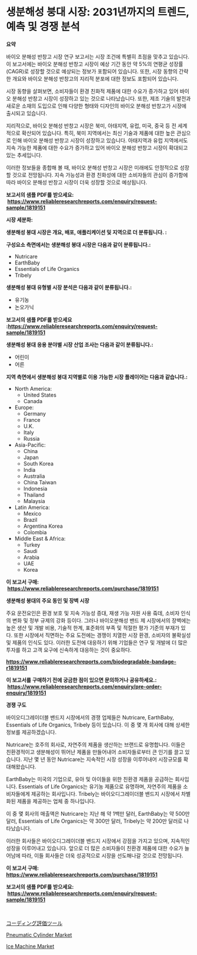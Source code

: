 <p><h1>생분해성 붕대 시장: 2031년까지의 트렌드, 예측 및 경쟁 분석</h1></p><p><strong>요약</strong></p>
<p><p>바이오 분해성 반창고 시장 연구 보고서는 시장 조건에 특별히 초점을 맞추고 있습니다. 이 보고서에는 바이오 분해성 반창고 시장이 예상 기간 동안 약 5%의 연평균 성장률(CAGR)로 성장할 것으로 예상되는 정보가 포함되어 있습니다. 또한, 시장 동향의 간략한 개요와 바이오 분해성 반창고의 지리적 분포에 대한 정보도 포함되어 있습니다.</p><p>시장 동향을 살펴보면, 소비자들이 환경 친화적 제품에 대한 수요가 증가하고 있어 바이오 분해성 반창고 시장이 성장하고 있는 것으로 나타났습니다. 또한, 제조 기술의 발전과 새로운 소재의 도입으로 인해 다양한 형태와 디자인의 바이오 분해성 반창고가 시장에 출시되고 있습니다.</p><p>지리적으로, 바이오 분해성 반창고 시장은 북미, 아태지역, 유럽, 미국, 중국 등 전 세계적으로 확산되어 있습니다. 특히, 북미 지역에서는 최신 기술과 제품에 대한 높은 관심으로 인해 바이오 분해성 반창고 시장이 성장하고 있습니다. 아태지역과 유럽 지역에서도 지속 가능한 제품에 대한 수요가 증가하고 있어 바이오 분해성 반창고 시장이 확대되고 있는 추세입니다.</p><p>이러한 정보들을 종합해 볼 때, 바이오 분해성 반창고 시장은 미래에도 안정적으로 성장할 것으로 전망됩니다. 지속 가능성과 환경 친화성에 대한 소비자들의 관심이 증가함에 따라 바이오 분해성 반창고 시장이 더욱 성장할 것으로 예상됩니다.</p></p>
<p><strong>보고서의 샘플 PDF를 받으세요: &nbsp;<a href="https://www.reliableresearchreports.com/enquiry/request-sample/1819151">https://www.reliableresearchreports.com/enquiry/request-sample/1819151</a></strong></p>
<p><strong>시장 세분화:</strong></p>
<p><strong> 생분해성 붕대 시장은 개요, 배포, 애플리케이션 및 지역으로 더 분류됩니다. :</strong></p>
<p><strong>구성요소 측면에서는 생분해성 붕대 시장은 다음과 같이 분류됩니다.:</strong></p>
<p><ul><li>Nutricare</li><li>EarthBaby</li><li>Essentials of Life Organics</li><li>Tribely</li></ul></p>
<p><strong> 생분해성 붕대 유형별 시장 분석은 다음과 같이 분류됩니다.:</strong></p>
<p><ul><li>유기농</li><li>논오가닉</li></ul></p>
<p><strong>보고서의 샘플 PDF를 받으세요 :<a href="https://www.reliableresearchreports.com/enquiry/request-sample/1819151">https://www.reliableresearchreports.com/enquiry/request-sample/1819151</a></strong></p>
<p><strong> 생분해성 붕대 응용 분야별 시장 산업 조사는 다음과 같이 분류됩니다.:</strong></p>
<p><ul><li>어린이</li><li>어른</li></ul></p>
<p><strong>지역 측면에서 생분해성 붕대 지역별로 이용 가능한 시장 플레이어는 다음과 같습니다.:</strong></p>
<p><ul>
    <li>
        North America:
        <ul>
            <li>United States</li>
            <li>Canada</li>
        </ul>
    </li>
    <li>
        Europe:
        <ul>
            <li>Germany</li>
            <li>France</li>
            <li>U.K.</li>
            <li>Italy</li>
            <li>Russia</li>
        </ul>
    </li>
    <li>
        Asia-Pacific:
        <ul>
            <li>China</li>
            <li>Japan</li>
            <li>South Korea</li>
            <li>India</li>
            <li>Australia</li>
            <li>China Taiwan</li>
            <li>Indonesia</li>
            <li>Thailand</li>
            <li>Malaysia</li>
        </ul>
    </li>
    <li>
        Latin America:
        <ul>
            <li>Mexico</li>
            <li>Brazil</li>
            <li>Argentina Korea</li>
            <li>Colombia</li>
        </ul>
    </li>
    <li>
        Middle East & Africa:
        <ul>
            <li>Turkey</li>
            <li>Saudi</li>
            <li>Arabia</li>
            <li>UAE</li>
            <li>Korea</li>
        </ul>
    </li>
    </ul></p>
<p><strong>이 보고서 구매: &nbsp;<a href="https://www.reliableresearchreports.com/purchase/1819151">https://www.reliableresearchreports.com/purchase/1819151</a></strong></p>
<p><strong>생분해성 붕대의 주요 동인 및 장벽 시장</strong></p>
<p><p>주요 운전요인은 환경 보호 및 지속 가능성 증대, 재생 가능 자원 사용 즠데, 소비자 인식의 변화 및 정부 규제의 강화 등이다. 그러나 바이오분해성 밴드 제 시장에서의 장벽에는 높은 생산 및 개발 비용, 기술적 한계, 표준화의 부족 및 적절한 평가 기준의 부재가 있다. 또한 시장에서 직면하는 주요 도전에는 경쟁이 치열한 시장 환경, 소비자의 불확실성 및 제품의 인식도 있다. 이러한 도전에 대응하기 위해 기업들은 연구 및 개발에 더 많은 투자를 하고 고객 요구에 신속하게 대응하는 것이 중요하다.</p></p>
<p><strong><a href="https://www.reliableresearchreports.com/biodegradable-bandage-r1819151">https://www.reliableresearchreports.com/biodegradable-bandage-r1819151</a></strong></p>
<p><strong>이 보고서를 구매하기 전에 궁금한 점이 있으면 문의하거나 공유하세요.: &nbsp;<a href="https://www.reliableresearchreports.com/enquiry/pre-order-enquiry/1819151">https://www.reliableresearchreports.com/enquiry/pre-order-enquiry/1819151</a></strong></p>
<p><strong>경쟁 구도</strong></p>
<p><p>바이오디그레이더블 밴드지 시장에서의 경쟁 업체들은 Nutricare, EarthBaby, Essentials of Life Organics, Tribely 등이 있습니다. 이 중 몇 개 회사에 대해 상세한 정보를 제공하겠습니다.</p><p>Nutricare는 호주의 회사로, 자연주의 제품을 생산하는 브랜드로 유명합니다. 이들은 친환경적이고 생분해성이 뛰어난 제품을 만들어내어 소비자들로부터 큰 인기를 끌고 있습니다. 지난 몇 년 동안 Nutricare는 지속적인 시장 성장을 이루어내어 시장규모를 확대해왔습니다.</p><p>EarthBaby는 미국의 기업으로, 유아 및 아이들을 위한 친환경 제품을 공급하는 회사입니다. Essentials of Life Organics는 유기농 제품으로 유명하며, 자연주의 제품을 소비자들에게 제공하는 회사입니다. Tribely는 바이오디그레이더블 밴드지 시장에서 차별화된 제품을 제공하는 업체 중 하나입니다.</p><p>이 중 몇 회사의 매출액은 Nutricare는 지난 해 약 1백만 달러, EarthBaby는 약 500만 달러, Essentials of Life Organics는 약 300만 달러, Tribely는 약 200만 달러로 나타났습니다.</p><p>이러한 회사들은 바이오디그레이더블 밴드지 시장에서 강점을 가지고 있으며, 지속적인 성장을 이루어내고 있습니다. 앞으로 더 많은 소비자들이 친환경 제품에 대한 수요가 늘어남에 따라, 이들 회사들은 더욱 성공적으로 시장을 선도해나갈 것으로 전망됩니다.</p></p>
<p><strong>이 보고서 구매: &nbsp; <a href="https://www.reliableresearchreports.com/purchase/1819151">https://www.reliableresearchreports.com/purchase/1819151</a></strong></p>
<p><strong>보고서의 샘플 PDF를 받으세요: &nbsp;<a href="https://www.reliableresearchreports.com/enquiry/request-sample/1819151">https://www.reliableresearchreports.com/enquiry/request-sample/1819151</a></strong><strong></strong></p>
<p>&nbsp;</p>
<p><p><a href="https://github.com/one-cool-chick/Market-Research-Report-List-1/blob/main/355595932379.md">コーディング評価ツール</a></p><p><a href="https://github.com/dimitrishawkinswaynenp91rgz/Market-Research-Report-List-2/blob/main/pneumatic-cylinder-market.md">Pneumatic Cylinder Market</a></p><p><a href="https://github.com/changoleonlaverguenzanoexiste/Market-Research-Report-List-3/blob/main/ice-machine-market.md">Ice Machine Market</a></p></p>